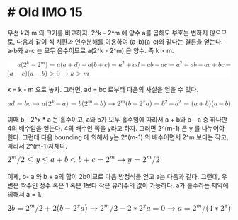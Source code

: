 # # Old IMO 15 # 

우선 k과 m 의 크기를 비교하자. 2^k - 2^m 에 양수 a를 곱해도 부호는 변하지 않으므로, 다음과 같이 식 치환과 인수분해를 이용하여
(a-b)(a-c)와 같다는 결론을 얻는다. a-b와 a-c 는 모두 음수이므로 a(2^k - 2^m) 은 양수. 즉 k > m. 

![1](woorim/imgs/42_1.gif)

x = k - m 으로 놓자. 그러면, ad = bc 로부터 다음의 사실을 얻을 수 있다.

![2](woorim/imgs/42_2.gif)

이때 b - 2^x * a 는 홀수이고, a와 b가 모두 홀수임에 따라서 a + b와 b - a 중 하나만 4의 배수임을 얻는다. 4의 배수인 쪽을 y라고 하자.
그러면 2^(m-1) 은 y 를 나누어야 한다. 그런데 다음 bounding 에 의해서 y는 2^(m-1) 의 배수이면서 2^m 보다는 작고, 따라서 2^(m-1)자체다.

![3](woorim/imgs/42_3.gif)

이제, b- a 와 b + a의 합이 2b이므로 다음 방정식을 얻고 a는 다음과 같다. 그런데, 우변은 짝수인 정수 혹은 1 혹은 1보다 작은 유리수의 값이
가능하다. a가 홀수라는 제약에 의해서 a = 1.

![4](woorim/imgs/42_4.gif)
